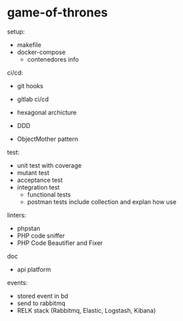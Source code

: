 # game-of-thrones

setup:
- makefile
- docker-compose
  - contenedores info

ci/cd:
- git hooks
- gitlab ci/cd

- hexagonal archicture
- DDD
- ObjectMother pattern 

test:
- unit test with coverage
- mutant test
- acceptance test
- integration test
  - functional tests
  - postman tests include collection and explan how use

linters:
- phpstan
- PHP code sniffer
- PHP Code Beautifier and Fixer

doc
- api platform


events:
- stored event in bd
- send to rabbitmq
- RELK stack (Rabbitmq, Elastic, Logstash, Kibana)